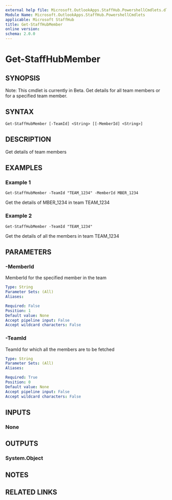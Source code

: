 ```yaml
---
external help file: Microsoft.OutlookApps.StaffHub.PowershellCmdlets.dll-Help.xml
Module Name: Microsoft.OutlookApps.StaffHub.PowershellCmdlets
applicable: Microsoft StaffHub
title: Get-StaffHubMember
online version: 
schema: 2.0.0
---
```


# Get-StaffHubMember

## SYNOPSIS
Note: This cmdlet is currently in Beta.
Get details for all team members or for a specified team member.

## SYNTAX

```
Get-StaffHubMember [-TeamId] <String> [[-MemberId] <String>]
```

## DESCRIPTION
Get details of team members

## EXAMPLES

### Example 1
```
Get-StaffHubMember -TeamId "TEAM_1234" -MemberId MBER_1234
```

Get the details of MBER_1234 in team TEAM_1234

### Example 2
```
Get-StaffHubMember -TeamId "TEAM_1234"
```

Get the details of all the members in team TEAM_1234

## PARAMETERS

### -MemberId
MemberId for the specified member in the team

```yaml
Type: String
Parameter Sets: (All)
Aliases: 

Required: False
Position: 1
Default value: None
Accept pipeline input: False
Accept wildcard characters: False
```

### -TeamId
TeamId for which all the members are to be fetched

```yaml
Type: String
Parameter Sets: (All)
Aliases: 

Required: True
Position: 0
Default value: None
Accept pipeline input: False
Accept wildcard characters: False
```

## INPUTS

### None


## OUTPUTS

### System.Object

## NOTES

## RELATED LINKS

